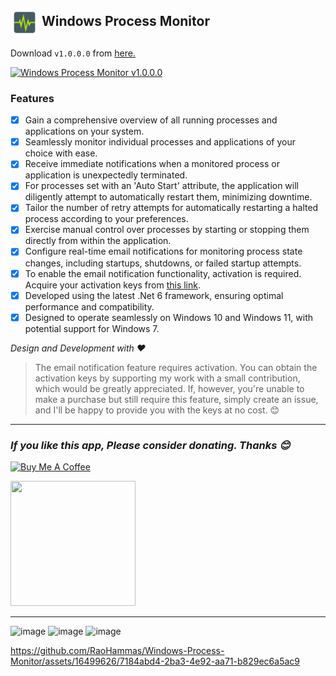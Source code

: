 <h2><img align="center" height="45" src="https://raw.githubusercontent.com/RaoHammas/Windows-Process-Monitor/master/MonitorApp/Images/icons8-heart-monitor-48.png?raw=true">   Windows Process Monitor</h2>

Download `v1.0.0.0` from [here.](https://github.com/RaoHammas/Windows-Process-Monitor/releases/tag/v1.0.0.0)<br />

[![Windows Process Monitor v1.0.0.0](https://github.com/RaoHammas/Windows-Process-Monitor/actions/workflows/dotnet-desktop.yml/badge.svg)](https://github.com/RaoHammas/Windows-Process-Monitor/actions/workflows/dotnet-desktop.yml)

### Features

- [x] Gain a comprehensive overview of all running processes and applications on your system.
- [x] Seamlessly monitor individual processes and applications of your choice with ease.
- [x] Receive immediate notifications when a monitored process or application is unexpectedly terminated.
- [x] For processes set with an 'Auto Start' attribute, the application will diligently attempt to automatically restart them, minimizing downtime.
- [x] Tailor the number of retry attempts for automatically restarting a halted process according to your preferences.
- [x] Exercise manual control over processes by starting or stopping them directly from within the application.
- [x] Configure real-time email notifications for monitoring process state changes, including startups, shutdowns, or failed startup attempts.
- [x] To enable the email notification functionality, activation is required. Acquire your activation keys from [this link](https://www.buymeacoffee.com/hammas/e/161857).
- [x] Developed using the latest .Net 6 framework, ensuring optimal performance and compatibility.
- [x] Designed to operate seamlessly on Windows 10 and Windows 11, with potential support for Windows 7.

*Design and Development with ❤️*

> The email notification feature requires activation. You can obtain the activation keys by supporting my work with a small contribution, which would be greatly appreciated. If, however, you're unable to make a purchase but still require this feature, simply create an issue, and I'll be happy to provide you with the keys at no cost. 😊


---

### **_If you like this app, Please consider donating. Thanks 😊_**  

<a href="https://www.buymeacoffee.com/hammas" target="_blank"><img src="https://cdn.buymeacoffee.com/buttons/v2/default-yellow.png" alt="Buy Me A Coffee" style="height: 60px !important;width: 217px !important;" ></a>

<img src="https://i.imgur.com/Grv4olx.png" width="200" height="200" />

---




![image](https://github.com/RaoHammas/Windows-Process-Monitor/assets/16499626/68424607-ff00-404f-be22-2240f7bc44bd)
![image](https://github.com/RaoHammas/Windows-Process-Monitor/assets/16499626/44f073c4-a5eb-4d8a-9948-d16e6b3dc90a)
![image](https://github.com/RaoHammas/Windows-Process-Monitor/assets/16499626/aabcc2df-d094-4f08-9396-b268bbe4565e)

https://github.com/RaoHammas/Windows-Process-Monitor/assets/16499626/7184abd4-2ba3-4e92-aa71-b829ec6a5ac9


